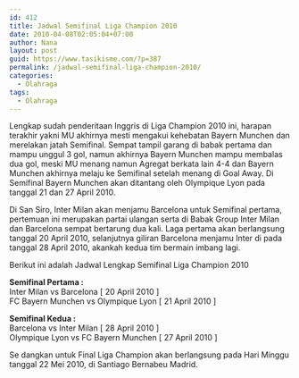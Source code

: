 ```yaml
---
id: 412
title: Jadwal Semifinal Liga Champion 2010
date: 2010-04-08T02:05:04+07:00
author: Nana
layout: post
guid: https://www.tasikisme.com/?p=387
permalink: /jadwal-semifinal-liga-champion-2010/
categories:
  - Olahraga
tags:
  - Olahraga
---
```

Lengkap sudah penderitaan Inggris di Liga Champion 2010 ini, harapan terakhir yakni MU akhirnya mesti mengakui kehebatan Bayern Munchen dan merelakan jatah Semifinal. Sempat tampil garang di babak pertama dan mampu unggul 3 gol, namun akhirnya Bayern Munchen mampu membalas dua gol, meski MU menang namun Agregat berkata lain 4-4 dan Bayern Munchen akhirnya melaju ke Semifinal setelah menang di Goal Away. Di Semifinal Bayern Munchen akan ditantang oleh Olympique Lyon pada tanggal 21 dan 27 April 2010.

Di San Siro, Inter Milan akan menjamu Barcelona untuk Semifinal pertama, pertemuan ini merupakan partai ulangan serta di Babak Group Inter Milan dan Barcelona sempat bertarung dua kali. Laga pertama akan berlangsung tanggal 20 April 2010, selanjutnya giliran Barcelona menjamu Inter di pada tanggal 28 April 2010, akankah kedua tim bermain imbang lagi.

Berikut ini adalah Jadwal Lengkap Semifinal Liga Champion 2010

**Semifinal Pertama :**  
Inter Milan vs Barcelona [ 20 April 2010 ]  
FC Bayern Munchen vs Olympique Lyon [ 21 April 2010 ]

**Semifinal Kedua :**  
Barcelona vs Inter Milan [ 28 April 2010 ]  
Olympique Lyon vs FC Bayern Munchen [ 27 April 2010 ]

Se dangkan untuk Final Liga Champion akan berlangsung pada Hari Minggu tanggal 22 Mei 2010, di Santiago Bernabeu Madrid.